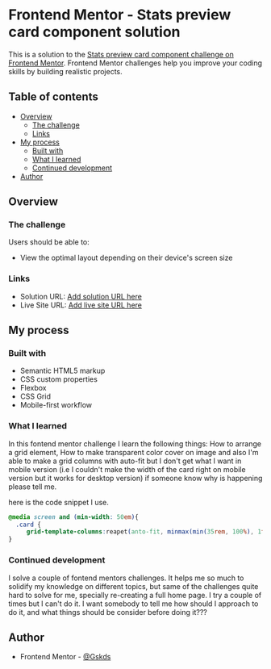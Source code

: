 # Frontend Mentor - Stats preview card component solution

This is a solution to the [Stats preview card component challenge on Frontend Mentor](https://www.frontendmentor.io/challenges/stats-preview-card-component-8JqbgoU62). Frontend Mentor challenges help you improve your coding skills by building realistic projects. 

## Table of contents

- [Overview](#overview)
  - [The challenge](#the-challenge)
  - [Links](#links)
- [My process](#my-process)
  - [Built with](#built-with)
  - [What I learned](#what-i-learned)
  - [Continued development](#continued-development)
- [Author](#author)

## Overview

### The challenge

Users should be able to:

- View the optimal layout depending on their device's screen size

### Links

- Solution URL: [Add solution URL here](https://your-solution-url.com)
- Live Site URL: [Add live site URL here](https://your-live-site-url.com)

## My process

### Built with

- Semantic HTML5 markup
- CSS custom properties
- Flexbox
- CSS Grid
- Mobile-first workflow

### What I learned
In this fontend mentor challenge I learn the following things: How to arrange a grid element, How to make transparent color cover on image and also I'm able to make a grid columns with auto-fit but I don't get what I want in mobile version (i.e I couldn't make the width of the card right on mobile version but it works for desktop version) if someone know why is happening please tell me.

here is the code snippet I use.

```css
@media screen and (min-width: 50em){
  .card {
     grid-template-columns:reapet(anto-fit, minmax(min(35rem, 100%), 1fr));
}
```

### Continued development

I solve a couple of fontend mentors challenges. It helps me so much to solidify my knowledge on different topics, but same of the challenges quite hard to solve for me, specially re-creating a full home page. I try a couple of times but I can't do it. I want somebody to tell me how should I approach to do it, and what things should be consider before doing it???

## Author

- Frontend Mentor - [@Gskds](https://www.frontendmentor.io/profile/Gskds)